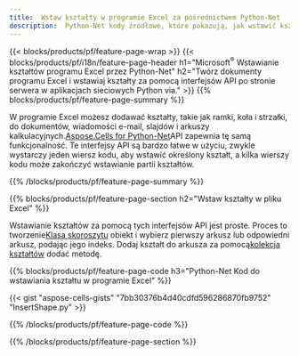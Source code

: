 ```yaml
---
title:  Wstaw kształty w programie Excel za pośrednictwem Python-Net
description:  Python-Net kody źródłowe, które pokazują, jak wstawić kształt do Microsoft plików programu Excel za pomocą Python-Net Library.
---
```

{{< blocks/products/pf/feature-page-wrap >}}
{{< blocks/products/pf/i18n/feature-page-header h1="Microsoft<sup>&reg;</sup> Wstawianie kształtów programu Excel przez Python-Net" h2="Twórz dokumenty programu Excel i wstawiaj kształty za pomocą interfejsów API po stronie serwera w aplikacjach sieciowych Python via." >}}
{{% blocks/products/pf/feature-page-summary %}}

 W programie Excel możesz dodawać kształty, takie jak ramki, koła i strzałki, do dokumentów, wiadomości e-mail, slajdów i arkuszy kalkulacyjnych.[Aspose.Cells for Python-Net](https://releases.aspose.com/cells/python-net)API zapewnia tę samą funkcjonalność. Te interfejsy API są bardzo łatwe w użyciu, zwykle wystarczy jeden wiersz kodu, aby wstawić określony kształt, a kilka wierszy kodu może zakończyć wstawianie partii kształtów.

{{% /blocks/products/pf/feature-page-summary %}}

{{% blocks/products/pf/feature-page-section h2="Wstaw kształty w pliku Excel" %}}

 Wstawianie kształtów za pomocą tych interfejsów API jest proste. Proces to tworzenie[Klasa skoroszytu](https://reference.aspose.com/cells/python-net/aspose.cells/workbook/) obiekt i wybierz pierwszy arkusz lub odpowiedni arkusz, podając jego indeks. Dodaj kształt do arkusza za pomocą[kolekcja kształtów](https://reference.aspose.com/cells/python-net/aspose.cells.drawing/shapecollection/) dodać metodę.

{{% blocks/products/pf/feature-page-code h3="Python-Net Kod do wstawiania kształtu w programie Excel" %}}

{{< gist "aspose-cells-gists" "7bb30376b4d40cdfd596286870fb9752" "InsertShape.py" >}}

{{% /blocks/products/pf/feature-page-code %}}

{{% /blocks/products/pf/feature-page-section %}}

